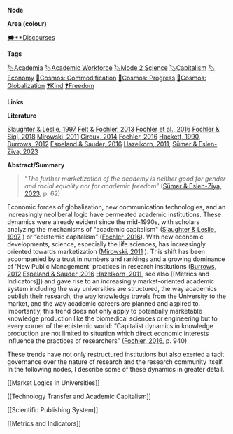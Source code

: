 **Node**

**Area (colour)**

[🗯️**Discourses](https://lean-sphynx-49b.notion.site/Discourses-ab06ed1436054e5b9bf0c0af92149114?pvs=21)

**Tags**

[🏷️Academia](https://lean-sphynx-49b.notion.site/Academia-11bd23c278674ec6843b89f1af801c4d?pvs=21) [🏷️Academic Workforce](https://lean-sphynx-49b.notion.site/Academic-Workforce-14c2434af32e41c190a68c92b02ddf42?pvs=21) [🏷️Mode 2 Science](https://lean-sphynx-49b.notion.site/Mode-2-Science-f4287daae3de4bb983342cd01f6f6bcb?pvs=21) [🏷️Capitalism](https://lean-sphynx-49b.notion.site/Capitalism-92ab400b37bd411da460073c2ee4fb05?pvs=21) [🏷️Economy](https://lean-sphynx-49b.notion.site/Economy-bf5b68925bd1410a94d40973a3b254e0?pvs=21) [🌌Cosmos: Commodification](https://lean-sphynx-49b.notion.site/Cosmos-Commodification-ce1df3cd683e4bc39a4f7348f4df6701?pvs=21) [🌌Cosmos: Progress](https://lean-sphynx-49b.notion.site/Cosmos-Progress-9b264eb6e46c4d039df020e1d9342b9c?pvs=21) [🌌Cosmos: Globalization](https://lean-sphynx-49b.notion.site/Cosmos-Globalization-8bfcc0523ab64a819cd329a6875da3ed?pvs=21) [❓Kind](https://lean-sphynx-49b.notion.site/Kind-11587210186680929d30e9ac15b3534c?pvs=21) [❓Freedom](https://lean-sphynx-49b.notion.site/Freedom-11587210186680bc90dfc92c64aa96cf?pvs=21)

**Links**

**Literature**

[Slaughter & Leslie, 1997](https://lean-sphynx-49b.notion.site/Slaughter-Leslie-1997-4b70031f0d5145deae19d471784d944f?pvs=21) [Felt & Fochler, 2013](https://lean-sphynx-49b.notion.site/Felt-Fochler-2013-63ea1d5bbc1043be9fd0f94c7f750169?pvs=21) [Fochler et al., 2016](https://lean-sphynx-49b.notion.site/Fochler-et-al-2016-ad0d5bd0a02b4a6dbd76470719c25638?pvs=21) [Fochler & Sigl, 2018](https://lean-sphynx-49b.notion.site/Fochler-Sigl-2018-bdbbd2250a2640ada1c23c976cd624b9?pvs=21) [Mirowski, 2011](https://lean-sphynx-49b.notion.site/Mirowski-2011-52e3e8247a3a495e8aaa1c878effe839?pvs=21) [Giroux, 2014](https://lean-sphynx-49b.notion.site/Giroux-2014-20c30865408446ddb6d170071f45f881?pvs=21) [Fochler, 2016](https://lean-sphynx-49b.notion.site/Fochler-2016-e6c44c558c3747d4a7664021ecba6deb?pvs=21) [Hackett, 1990](https://lean-sphynx-49b.notion.site/Hackett-1990-10a87210186681c49e3bff6b030eabbb?pvs=21), [Burrows, 2012](https://lean-sphynx-49b.notion.site/Burrows-2012-9f0bdeaa9958421fa779b8ba68804dad?pvs=21) [Espeland & Sauder, 2016](https://lean-sphynx-49b.notion.site/Espeland-Sauder-2016-ff34c997953344a6a00c1932923a56c2?pvs=21) [Hazelkorn, 2011](https://lean-sphynx-49b.notion.site/Hazelkorn-2011-0a5fc350c3d04e4289a807058258bae3?pvs=21), [Sümer & Eslen-Ziya, 2023](https://lean-sphynx-49b.notion.site/S-mer-Eslen-Ziya-2023-334a5db769d946399473a0b7ea9f9721?pvs=21)

**Abstract/Summary**

> “_The further marketization of the academy is neither good for gender and racial equality nor for academic freedom_” ([Sümer & Eslen-Ziya, 2023](https://lean-sphynx-49b.notion.site/S-mer-Eslen-Ziya-2023-334a5db769d946399473a0b7ea9f9721?pvs=21), p. 62)

Economic forces of globalization, new communication technologies, and an increasingly neoliberal logic have permeated academic institutions. These dynamics were already evident since the mid-1990s, with scholars analyzing the mechanisms of "academic capitalism" ([Slaughter & Leslie, 1997](https://lean-sphynx-49b.notion.site/Slaughter-Leslie-1997-4b70031f0d5145deae19d471784d944f?pvs=21) ) or “epistemic capitalism” ([Fochler, 2016](https://lean-sphynx-49b.notion.site/Fochler-2016-e6c44c558c3747d4a7664021ecba6deb?pvs=21)). With new economic developments, science, especially the life sciences, has increasingly oriented towards marketization ([Mirowski, 2011](https://lean-sphynx-49b.notion.site/Mirowski-2011-52e3e8247a3a495e8aaa1c878effe839?pvs=21) ). This shift has been accompanied by a trust in numbers and rankings and a growing dominance of 'New Public Management' practices in research institutions ([Burrows, 2012](https://lean-sphynx-49b.notion.site/Burrows-2012-9f0bdeaa9958421fa779b8ba68804dad?pvs=21) [Espeland & Sauder, 2016](https://lean-sphynx-49b.notion.site/Espeland-Sauder-2016-ff34c997953344a6a00c1932923a56c2?pvs=21) [Hazelkorn, 2011](https://lean-sphynx-49b.notion.site/Hazelkorn-2011-0a5fc350c3d04e4289a807058258bae3?pvs=21), see also [[Metrics and Indicators]]) and gave rise to an increasingly market-oriented academic system including the way universities are structured, the way academics publish their research, the way knowledge travels from the University to the market, and the way academic careers are planned and aspired to. Importantly, this trend does not only apply to potentially marketable knowledge production like the biomedical sciences or engineering but to every corner of the epistemic world: “Capitalist dynamics in knowledge production are not limited to situation which direct economic interests influence the practices of researchers” ([Fochler, 2016](https://lean-sphynx-49b.notion.site/Fochler-2016-e6c44c558c3747d4a7664021ecba6deb?pvs=21), p. 940)

These trends have not only restructured institutions but also exerted a tacit governance over the nature of research and the research community itself. In the following nodes, I describe some of these dynamics in greater detail.

  

[[Market Logics in Universities]]

[[Technology Transfer and Academic Capitalism]]

[[Scientific Publishing System]]

[[Metrics and Indicators]]